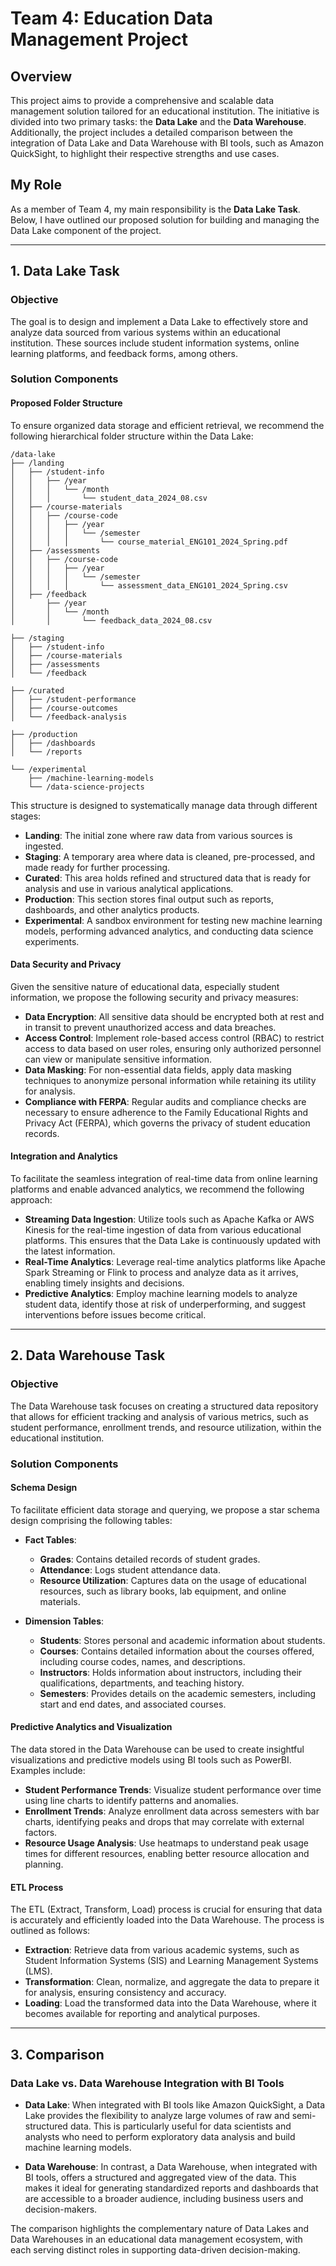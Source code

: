 # **Team 4: Education Data Management Project**

## **Overview**

This project aims to provide a comprehensive and scalable data management solution tailored for an educational institution. The initiative is divided into two primary tasks: the **Data Lake** and the **Data Warehouse**. Additionally, the project includes a detailed comparison between the integration of Data Lake and Data Warehouse with BI tools, such as Amazon QuickSight, to highlight their respective strengths and use cases.

## **My Role**

As a member of Team 4, my main responsibility is the **Data Lake Task**. Below, I have outlined our proposed solution for building and managing the Data Lake component of the project.

---

## **1. Data Lake Task**

### **Objective**

The goal is to design and implement a Data Lake to effectively store and analyze data sourced from various systems within an educational institution. These sources include student information systems, online learning platforms, and feedback forms, among others.

### **Solution Components**

#### **Proposed Folder Structure**

To ensure organized data storage and efficient retrieval, we recommend the following hierarchical folder structure within the Data Lake:

```
/data-lake
├── /landing
│   ├── /student-info
│   │   ├── /year
│   │   │   └── /month
│   │   │       └── student_data_2024_08.csv
│   ├── /course-materials
│   │   ├── /course-code
│   │   │   ├── /year
│   │   │   │   └── /semester
│   │   │   │       └── course_material_ENG101_2024_Spring.pdf
│   ├── /assessments
│   │   ├── /course-code
│   │   │   ├── /year
│   │   │   │   └── /semester
│   │   │   │       └── assessment_data_ENG101_2024_Spring.csv
│   ├── /feedback
│       ├── /year
│       │   └── /month
│       │       └── feedback_data_2024_08.csv

├── /staging
│   ├── /student-info
│   ├── /course-materials
│   ├── /assessments
│   └── /feedback

├── /curated
│   ├── /student-performance
│   ├── /course-outcomes
│   └── /feedback-analysis

├── /production
│   ├── /dashboards
│   └── /reports

└── /experimental
    ├── /machine-learning-models
    └── /data-science-projects
```

This structure is designed to systematically manage data through different stages:

- **Landing**: The initial zone where raw data from various sources is ingested.
- **Staging**: A temporary area where data is cleaned, pre-processed, and made ready for further processing.
- **Curated**: This area holds refined and structured data that is ready for analysis and use in various analytical applications.
- **Production**: This section stores final output such as reports, dashboards, and other analytics products.
- **Experimental**: A sandbox environment for testing new machine learning models, performing advanced analytics, and conducting data science experiments.

#### **Data Security and Privacy**

Given the sensitive nature of educational data, especially student information, we propose the following security and privacy measures:

- **Data Encryption**: All sensitive data should be encrypted both at rest and in transit to prevent unauthorized access and data breaches.
- **Access Control**: Implement role-based access control (RBAC) to restrict access to data based on user roles, ensuring only authorized personnel can view or manipulate sensitive information.
- **Data Masking**: For non-essential data fields, apply data masking techniques to anonymize personal information while retaining its utility for analysis.
- **Compliance with FERPA**: Regular audits and compliance checks are necessary to ensure adherence to the Family Educational Rights and Privacy Act (FERPA), which governs the privacy of student education records.

#### **Integration and Analytics**

To facilitate the seamless integration of real-time data from online learning platforms and enable advanced analytics, we recommend the following approach:

- **Streaming Data Ingestion**: Utilize tools such as Apache Kafka or AWS Kinesis for the real-time ingestion of data from various educational platforms. This ensures that the Data Lake is continuously updated with the latest information.
- **Real-Time Analytics**: Leverage real-time analytics platforms like Apache Spark Streaming or Flink to process and analyze data as it arrives, enabling timely insights and decisions.
- **Predictive Analytics**: Employ machine learning models to analyze student data, identify those at risk of underperforming, and suggest interventions before issues become critical.

---

## **2. Data Warehouse Task**

### **Objective**

The Data Warehouse task focuses on creating a structured data repository that allows for efficient tracking and analysis of various metrics, such as student performance, enrollment trends, and resource utilization, within the educational institution.

### **Solution Components**

#### **Schema Design**

To facilitate efficient data storage and querying, we propose a star schema design comprising the following tables:

- **Fact Tables**:
  - **Grades**: Contains detailed records of student grades.
  - **Attendance**: Logs student attendance data.
  - **Resource Utilization**: Captures data on the usage of educational resources, such as library books, lab equipment, and online materials.

- **Dimension Tables**:
  - **Students**: Stores personal and academic information about students.
  - **Courses**: Contains detailed information about the courses offered, including course codes, names, and descriptions.
  - **Instructors**: Holds information about instructors, including their qualifications, departments, and teaching history.
  - **Semesters**: Provides details on the academic semesters, including start and end dates, and associated courses.

#### **Predictive Analytics and Visualization**

The data stored in the Data Warehouse can be used to create insightful visualizations and predictive models using BI tools such as PowerBI. Examples include:

- **Student Performance Trends**: Visualize student performance over time using line charts to identify patterns and anomalies.
- **Enrollment Trends**: Analyze enrollment data across semesters with bar charts, identifying peaks and drops that may correlate with external factors.
- **Resource Usage Analysis**: Use heatmaps to understand peak usage times for different resources, enabling better resource allocation and planning.

#### **ETL Process**

The ETL (Extract, Transform, Load) process is crucial for ensuring that data is accurately and efficiently loaded into the Data Warehouse. The process is outlined as follows:

- **Extraction**: Retrieve data from various academic systems, such as Student Information Systems (SIS) and Learning Management Systems (LMS).
- **Transformation**: Clean, normalize, and aggregate the data to prepare it for analysis, ensuring consistency and accuracy.
- **Loading**: Load the transformed data into the Data Warehouse, where it becomes available for reporting and analytical purposes.

---

## **3. Comparison**

### **Data Lake vs. Data Warehouse Integration with BI Tools**

- **Data Lake**: When integrated with BI tools like Amazon QuickSight, a Data Lake provides the flexibility to analyze large volumes of raw and semi-structured data. This is particularly useful for data scientists and analysts who need to perform exploratory data analysis and build machine learning models.
  
- **Data Warehouse**: In contrast, a Data Warehouse, when integrated with BI tools, offers a structured and aggregated view of the data. This makes it ideal for generating standardized reports and dashboards that are accessible to a broader audience, including business users and decision-makers.

The comparison highlights the complementary nature of Data Lakes and Data Warehouses in an educational data management ecosystem, with each serving distinct roles in supporting data-driven decision-making.
